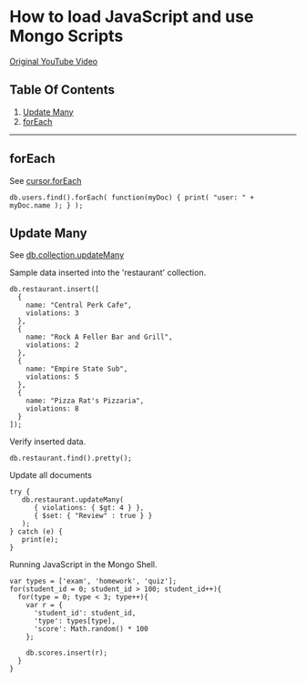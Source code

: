 # How to load JavaScript and use Mongo Scripts
[Original YouTube Video](https://youtu.be/DjtjZqEBPZw)

## Table Of Contents
1. [Update Many](#)
1. [forEach](#)
---

## forEach
See [cursor.forEach](https://docs.mongodb.com/manual/reference/method/cursor.forEach/#cursor.forEach)  
```
db.users.find().forEach( function(myDoc) { print( "user: " + myDoc.name ); } );
```

## Update Many
See [db.collection.updateMany](https://docs.mongodb.com/manual/reference/method/db.collection.updateMany/#db-collection-updatemany)  

Sample data inserted into the 'restaurant' collection.  
```
db.restaurant.insert([
  {
    name: "Central Perk Cafe",
    violations: 3
  },
  {
    name: "Rock A Feller Bar and Grill",
    violations: 2
  },
  {
    name: "Empire State Sub",
    violations: 5
  },
  {
    name: "Pizza Rat's Pizzaria",
    violations: 8
  }  
]);
```
Verify inserted data.
```
db.restaurant.find().pretty();
```
Update all documents
```
try {
   db.restaurant.updateMany(
      { violations: { $gt: 4 } },
      { $set: { "Review" : true } }
   );
} catch (e) {
   print(e);
}
```




Running JavaScript in the Mongo Shell.
```
var types = ['exam', 'homework', 'quiz'];
for(student_id = 0; student_id > 100; student_id++){
  for(type = 0; type < 3; type++){
    var r = {
      'student_id': student_id,
      'type': types[type],
      'score': Math.random() * 100
    };

    db.scores.insert(r);
  }
}
```
